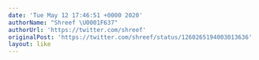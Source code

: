 ```yaml
---
date: 'Tue May 12 17:46:51 +0000 2020'
authorName: "Shreef \U0001F637"
authorUrl: 'https://twitter.com/shreef'
originalPost: 'https://twitter.com/shreef/status/1260265194003013636'
layout: like
---
```

